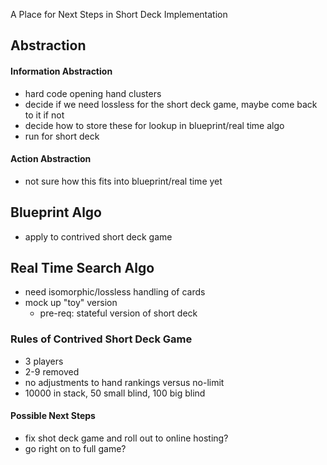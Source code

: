A Place for Next Steps in Short Deck Implementation

## Abstraction

#### Information Abstraction
- hard code opening hand clusters
- decide if we need lossless for the short deck game, maybe come back to it if not
- decide how to store these for lookup in blueprint/real time algo
- run for short deck

#### Action Abstraction
- not sure how this fits into blueprint/real time yet

## Blueprint Algo
- apply to contrived short deck game

## Real Time Search Algo
- need isomorphic/lossless handling of cards
- mock up "toy" version 
  - pre-req: stateful version of short deck

### Rules of Contrived Short Deck Game
- 3 players
- 2-9 removed
- no adjustments to hand rankings versus no-limit
- 10000 in stack, 50 small blind, 100 big blind

#### Possible Next Steps
- fix shot deck game and roll out to online hosting?
- go right on to full game?